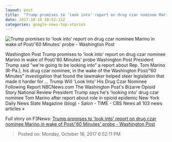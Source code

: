 ```yaml
---
layout: post
title:  "Trump promises to 'look into' report on drug czar nominee Marino in wake of Post/'60 Minutes' probe - Washington Post"
date: 2017-10-16 18:52:11Z
categories: google-news-top-stories
---
```


![Trump promises to 'look into' report on drug czar nominee Marino in wake of Post/'60 Minutes' probe - Washington Post](https://img.washingtonpost.com/rf/image_1484w/2010-2019/WashingtonPost/2017/10/15/Others/Images/2017-10-05/243925764_2.jpg?t=20170517)

Washington Post Trump promises to 'look into' report on drug czar nominee Marino in wake of Post/'60 Minutes' probe Washington Post President Trump said “we're going to be looking into” a report about Rep. Tom Marino (R-Pa.), his drug czar nominee, in the wake of the Washington Post/“60 Minutes” investigation that found the lawmaker helped steer legislation that made it harder for ... Trump Will 'Look Into' His Drug Czar Nominee Following Report NBCNews.com The Washington Post's Bizarre Opioid Story National Review President Trump says he's 'looking into' drug czar nominee Tom Marino after report about role in opioid epidemic New York Daily News Slate Magazine (blog) - Salon - TIME - CBS News all 103 news articles »


Full story on F3News: [Trump promises to 'look into' report on drug czar nominee Marino in wake of Post/'60 Minutes' probe - Washington Post](http://www.f3nws.com/n/BWj3aD)

> Posted on: Monday, October 16, 2017 6:52:11 PM
